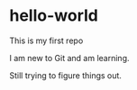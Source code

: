 # hello-world
This is my first repo

I am new to Git and am learning.

Still trying to figure things out.
